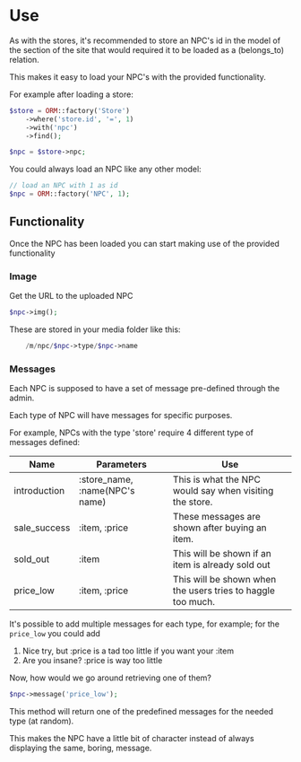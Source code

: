 # Use

As with the stores, it's recommended to store an NPC's id in the model of the section of the site that would required it to be loaded as a (belongs_to) relation.

This makes it easy to load your NPC's with the provided functionality.

For example after loading a store:

~~~php
$store = ORM::factory('Store')
    ->where('store.id', '=', 1)
    ->with('npc')
    ->find();

$npc = $store->npc;
~~~

You could always load an NPC like any other model:
~~~php
// load an NPC with 1 as id
$npc = ORM::factory('NPC', 1);
~~~

## Functionality

Once the NPC has been loaded you can start making use of the provided functionality

### Image
Get the URL to the uploaded NPC

~~~php
$npc->img();
~~~


These are stored in your media folder like this:

~~~php
    /m/npc/$npc->type/$npc->name
~~~

### Messages

Each NPC is supposed to have a set of message pre-defined through the admin.

Each type of NPC will have messages for specific purposes.

For example, NPCs with the type 'store' require 4 different type of messages defined:

| Name | Parameters | Use |
| -- | -- | -- |
| introduction | :store_name, :name(NPC's name) | This is what the NPC would say when visiting the store. |
| sale_success | :item, :price | These messages are shown after buying an item. |
| sold_out | :item | This will be shown if an item is already sold out |
| price_low | :item, :price| This will be shown when the users tries to haggle too much. |

It's possible to add multiple messages for each type, for example;
for the `price_low` you could add

1. Nice try, but :price is a tad too little if you want your :item
2. Are you insane? :price is way too little

Now, how would we go around retrieving one of them?

~~~php
$npc->message('price_low');
~~~

This method will return one of the predefined messages for the needed type (at random).

This makes the NPC have a little bit of character instead of always displaying the same, boring, message.
